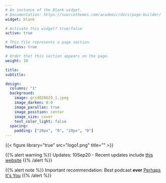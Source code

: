 ```yaml
---
# An instance of the Blank widget.
# Documentation: https://sourcethemes.com/academic/docs/page-builder/
widget: blank

# Activate this widget? true/false
active: true

# This file represents a page section.
headless: true

# Order that this section appears on the page.
weight: 10

title:
subtitle:

design:
  columns: "1"
  background:
    image: grid020629_1.jpeg
    image_darken: 0.0
    image_parallax: true
    image_position: center
    image_size: cover
    text_color_light: false
  spacing:
    padding: ["20px", "0", "20px", "0"]
---
```


{{< figure library="true" src="logo1.png" title="" >}}

{{% alert warning %}}
Updates: 10Sep20 - Recent updates include [this website](https://my.egregious.website/)
{{% /alert %}}

{{% alert note %}}
Important recommendation: Best podcast **ever** [Perhaps it's You](https://perhapsitsyou.wordpress.com/)
{{% /alert %}}
